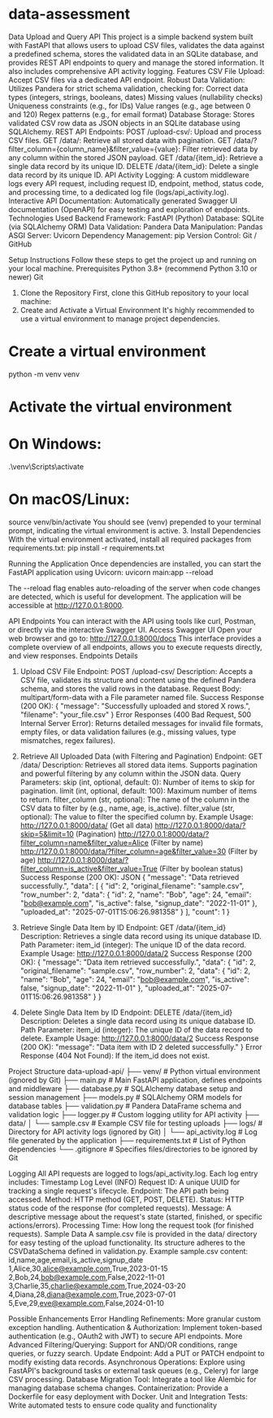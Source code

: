 # data-assessment

Data Upload and Query API
This project is a simple backend system built with FastAPI that allows users to upload CSV files, validates the data against a predefined schema, stores the validated data in an SQLite database, and provides REST API endpoints to query and manage the stored information. It also includes comprehensive API activity logging.
Features
CSV File Upload: Accept CSV files via a dedicated API endpoint.
Robust Data Validation: Utilizes Pandera for strict schema validation, checking for:
Correct data types (integers, strings, booleans, dates)
Missing values (nullability checks)
Uniqueness constraints (e.g., for IDs)
Value ranges (e.g., age between 0 and 120)
Regex patterns (e.g., for email format)
Database Storage: Stores validated CSV row data as JSON objects in an SQLite database using SQLAlchemy.
REST API Endpoints:
POST /upload-csv/: Upload and process CSV files.
GET /data/: Retrieve all stored data with pagination.
GET /data/?filter_column={column_name}&filter_value={value}: Filter retrieved data by any column within the stored JSON payload.
GET /data/{item_id}: Retrieve a single data record by its unique ID.
DELETE /data/{item_id}: Delete a single data record by its unique ID.
API Activity Logging: A custom middleware logs every API request, including request ID, endpoint, method, status code, and processing time, to a dedicated log file (logs/api_activity.log).
Interactive API Documentation: Automatically generated Swagger UI documentation (OpenAPI) for easy testing and exploration of endpoints.
Technologies Used
Backend Framework: FastAPI (Python)
Database: SQLite (via SQLAlchemy ORM)
Data Validation: Pandera
Data Manipulation: Pandas
ASGI Server: Uvicorn
Dependency Management: pip
Version Control: Git / GitHub


Setup Instructions
Follow these steps to get the project up and running on your local machine.
Prerequisites
Python 3.8+ (recommend Python 3.10 or newer)
Git
1. Clone the Repository
First, clone this GitHub repository to your local machine:
2. Create and Activate a Virtual Environment
It's highly recommended to use a virtual environment to manage project dependencies.
# Create a virtual environment
python -m venv venv

# Activate the virtual environment
# On Windows:
.\venv\Scripts\activate
# On macOS/Linux:
source venv/bin/activate
You should see (venv) prepended to your terminal prompt, indicating the virtual environment is active.
3. Install Dependencies
With the virtual environment activated, install all required packages from requirements.txt:
pip install -r requirements.txt

Running the Application
Once dependencies are installed, you can start the FastAPI application using Uvicorn:
uvicorn main:app --reload

The --reload flag enables auto-reloading of the server when code changes are detected, which is useful for development.
The application will be accessible at http://127.0.0.1:8000.


API Endpoints
You can interact with the API using tools like curl, Postman, or directly via the interactive Swagger UI.
Access Swagger UI
Open your web browser and go to: http://127.0.0.1:8000/docs
This interface provides a complete overview of all endpoints, allows you to execute requests directly, and view responses.
Endpoints Details
1. Upload CSV File
Endpoint: POST /upload-csv/
Description: Accepts a CSV file, validates its structure and content using the defined Pandera schema, and stores the valid rows in the database.
Request Body: multipart/form-data with a File parameter named file.
Success Response (200 OK):
{
  "message": "Successfully uploaded and stored X rows.",
  "filename": "your_file.csv"
}
Error Responses (400 Bad Request, 500 Internal Server Error): Returns detailed messages for invalid file formats, empty files, or data validation failures (e.g., missing values, type mismatches, regex failures).
2. Retrieve All Uploaded Data (with Filtering and Pagination)
Endpoint: GET /data/
Description: Retrieves all stored data items. Supports pagination and powerful filtering by any column within the JSON data.
Query Parameters:
skip (int, optional, default: 0): Number of items to skip for pagination.
limit (int, optional, default: 100): Maximum number of items to return.
filter_column (str, optional): The name of the column in the CSV data to filter by (e.g., name, age, is_active).
filter_value (str, optional): The value to filter the specified column by.
Example Usage:
http://127.0.0.1:8000/data/ (Get all data)
http://127.0.0.1:8000/data/?skip=5&limit=10 (Pagination)
http://127.0.0.1:8000/data/?filter_column=name&filter_value=Alice (Filter by name)
http://127.0.0.1:8000/data/?filter_column=age&filter_value=30 (Filter by age)
http://127.0.0.1:8000/data/?filter_column=is_active&filter_value=True (Filter by boolean status)
Success Response (200 OK):
JSON
{
  "message": "Data retrieved successfully.",
  "data": [
    {
      "id": 2,
      "original_filename": "sample.csv",
      "row_number": 2,
      "data": {
        "id": 2,
        "name": "Bob",
        "age": 24,
        "email": "bob@example.com",
        "is_active": false,
        "signup_date": "2022-11-01"
      },
      "uploaded_at": "2025-07-01T15:06:26.981358"
    }
  ],
  "count": 1
}

3. Retrieve Single Data Item by ID
Endpoint: GET /data/{item_id}
Description: Retrieves a single data record using its unique database ID.
Path Parameter: item_id (integer): The unique ID of the data record.
Example Usage: http://127.0.0.1:8000/data/2
Success Response (200 OK):
{
  "message": "Data item retrieved successfully.",
  "data": {
    "id": 2,
    "original_filename": "sample.csv",
    "row_number": 2,
    "data": {
      "id": 2,
      "name": "Bob",
      "age": 24,
      "email": "bob@example.com",
      "is_active": false,
      "signup_date": "2022-11-01"
    },
    "uploaded_at": "2025-07-01T15:06:26.981358"
  }
}

4. Delete Single Data Item by ID
Endpoint: DELETE /data/{item_id}
Description: Deletes a single data record using its unique database ID.
Path Parameter: item_id (integer): The unique ID of the data record to delete.
Example Usage: http://127.0.0.1:8000/data/2
Success Response (200 OK):
  "message": "Data item with ID 2 deleted successfully."
}
Error Response (404 Not Found): If the item_id does not exist.

Project Structure
data-upload-api/
├── venv/                   # Python virtual environment (ignored by Git)
├── main.py                 # Main FastAPI application, defines endpoints and middleware
├── database.py             # SQLAlchemy database setup and session management
├── models.py               # SQLAlchemy ORM models for database tables
├── validation.py           # Pandera DataFrame schema and validation logic
├── logger.py               # Custom logging utility for API activity
├── data/
│   └── sample.csv          # Example CSV file for testing uploads
├── logs/                   # Directory for API activity logs (ignored by Git)
│   └── api_activity.log    # Log file generated by the application
├── requirements.txt        # List of Python dependencies
└── .gitignore              # Specifies files/directories to be ignored by Git

Logging
All API requests are logged to logs/api_activity.log. Each log entry includes:
Timestamp
Log Level (INFO)
Request ID: A unique UUID for tracking a single request's lifecycle.
Endpoint: The API path being accessed.
Method: HTTP method (GET, POST, DELETE).
Status: HTTP status code of the response (for completed requests).
Message: A descriptive message about the request's state (started, finished, or specific actions/errors).
Processing Time: How long the request took (for finished requests).
Sample Data
A sample.csv file is provided in the data/ directory for easy testing of the upload functionality. Its structure adheres to the CSVDataSchema defined in validation.py.
Example sample.csv content:
id,name,age,email,is_active,signup_date
1,Alice,30,alice@example.com,True,2023-01-15
2,Bob,24,bob@example.com,False,2022-11-01
3,Charlie,35,charlie@example.com,True,2024-03-20
4,Diana,28,diana@example.com,True,2023-07-01
5,Eve,29,eve@example.com,False,2024-01-10

Possible Enhancements
Error Handling Refinements: More granular custom exception handling.
Authentication & Authorization: Implement token-based authentication (e.g., OAuth2 with JWT) to secure API endpoints.
More Advanced Filtering/Querying: Support for AND/OR conditions, range queries, or fuzzy search.
Update Endpoint: Add a PUT or PATCH endpoint to modify existing data records.
Asynchronous Operations: Explore using FastAPI's background tasks or external task queues (e.g., Celery) for large CSV processing.
Database Migration Tool: Integrate a tool like Alembic for managing database schema changes.
Containerization: Provide a Dockerfile for easy deployment with Docker.
Unit and Integration Tests: Write automated tests to ensure code quality and functionality



















